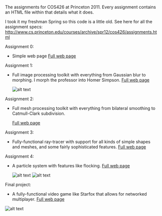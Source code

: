 The assignments for COS426 at Princeton 2011. Every assignment contains an
HTML file within that details what it does.

I took it my freshman Spring so this code is a little old. See here for all
the assignment specs:
http://www.cs.princeton.edu/courses/archive/spr12/cos426/assignments.html


Assignment 0:
 - Simple web page
   [Full web page](http://cdn.rawgit.com/iamnotnader/computer_graphics/master/nbal_cos426_assignment0/writeup.html)
 
  
Assignment 1:
 - Full image processing toolkit with everything from Gaussian blur to morphing.
   I morph the professor into Homer Simpson. [Full web page](http://cdn.rawgit.com//iamnotnader/computer_graphics/master/nbal_cos426_assignment1/writeup.html)

   ![alt text](http://cdn.rawgit.com//iamnotnader/computer_graphics/master/nbal_cos426_assignment1/art/Szymon%20Simpson.gif)


Assignment 2:
 - Full mesh processing toolkit with everything from bilateral smoothing to
   Catmull-Clark subdivision.

   [Full web page](http://cdn.rawgit.com/iamnotnader/computer_graphics/master/nbal_cos426_assignment2%202/writeup.html)


Assignment 3:
 - Fully-functional ray-tracer with support for all kinds of simple shapes and
   meshes, and some fairly sophisticated features.
   [Full web page](http://cdn.rawgit.com/iamnotnader/computer_graphics/master/nbal_cos426_assignment3/writeup2.html)


Assignment 4:
 - A particle system with features like flocking. [Full web page](http://cdn.rawgit.com/iamnotnader/computer_graphics/master/nbal_cos426_assignment4/writeup.html)
 
   ![alt text](http://cdn.rawgit.com/iamnotnader/computer_graphics/master/nbal_cos426_assignment4/output/cloth.gif)
   ![alt text](http://cdn.rawgit.com/iamnotnader/computer_graphics/master/nbal_cos426_assignment4/output/flocking.gif)
 
 
Final project:
 - A fully-functional video game like Starfox that allows for networked multiplayer. [Full web page](http://cdn.rawgit.com/iamnotnader/computer_graphics/master/FINAL_PROJECT/trunk/writeup.html)
 
![alt text](http://cdn.rawgit.com/iamnotnader/computer_graphics/master/FINAL_PROJECT/trunk/output/network2.png)


